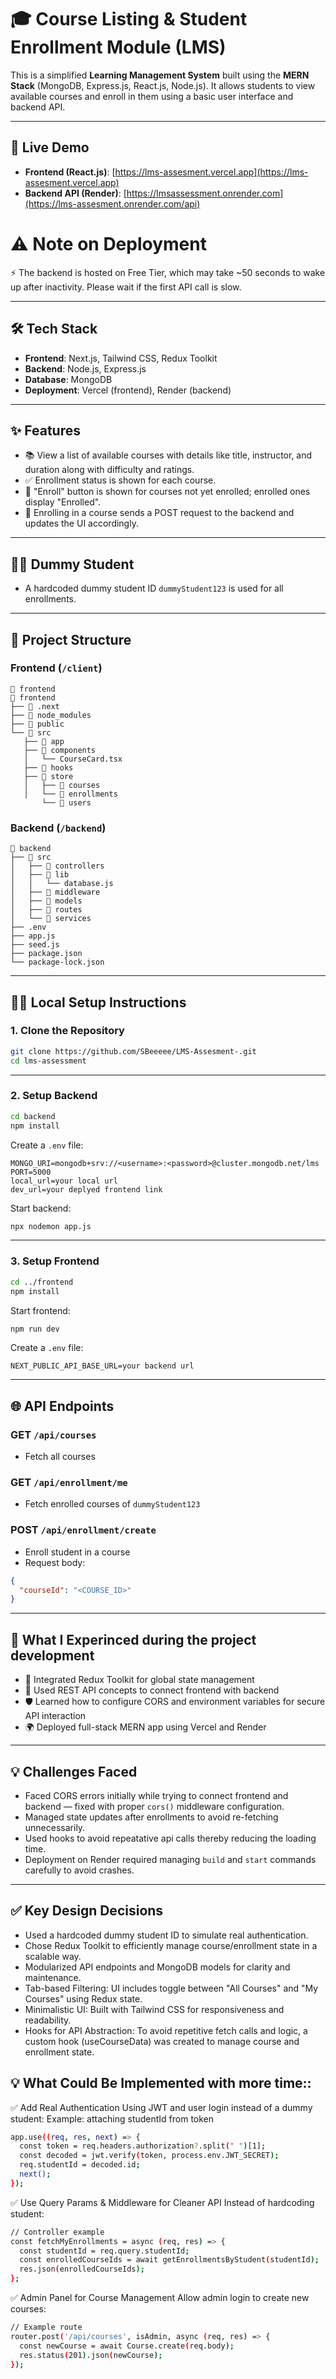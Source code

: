 # 🎓 Course Listing & Student Enrollment Module (LMS)

This is a simplified **Learning Management System** built using the **MERN Stack** (MongoDB, Express.js, React.js, Node.js). It allows students to view available courses and enroll in them using a basic user interface and backend API.

---

## 🚀 Live Demo

- **Frontend (React.js)**: [https://lms-assesment.vercel.app](https://lms-assesment.vercel.app)  
- **Backend API (Render)**: [https://lmsassessment.onrender.com](https://lms-assesment.onrender.com/api)
  
# ⚠️ Note on Deployment
⚡ The backend is hosted on Free Tier, which may take ~50 seconds to wake up after inactivity. Please wait if the first API call is slow.

---

## 🛠️ Tech Stack

- **Frontend**: Next.js, Tailwind CSS, Redux Toolkit  
- **Backend**: Node.js, Express.js  
- **Database**: MongoDB  
- **Deployment**: Vercel (frontend), Render (backend)

---

## ✨ Features

- 📚 View a list of available courses with details like title, instructor, and duration along with difficulty and ratings.
- ✅ Enrollment status is shown for each course.
- 🔘 "Enroll" button is shown for courses not yet enrolled; enrolled ones display "Enrolled".
- 🔁 Enrolling in a course sends a POST request to the backend and updates the UI accordingly.

---

## 🧑‍🎓 Dummy Student

- A hardcoded dummy student ID `dummyStudent123` is used for all enrollments.

---

## 📂 Project Structure

### Frontend (`/client`)
```
📁 frontend
📁 frontend
├── 📁 .next
├── 📁 node_modules
├── 📁 public
└── 📁 src
   ├── 📁 app
   ├── 📁 components
   │   └── CourseCard.tsx
   ├── 📁 hooks
   ├── 📁 store
   │   ├── 📁 courses
   │   └── 📁 enrollments
       └── 📁 users
```

### Backend (`/backend`)
```
📁 backend
├── 📁 src
│   ├── 📁 controllers
│   ├── 📁 lib
│   │   └── database.js
│   ├── 📁 middleware
│   ├── 📁 models
│   ├── 📁 routes
│   └── 📁 services
├── .env
├── app.js
├── seed.js
├── package.json
└── package-lock.json
```

---

## 🧑‍💻 Local Setup Instructions

### 1. Clone the Repository
```bash
git clone https://github.com/SBeeeee/LMS-Assesment-.git
cd lms-assessment
```

---

### 2. Setup Backend
```bash
cd backend
npm install
```

Create a `.env` file:
```env
MONGO_URI=mongodb+srv://<username>:<password>@cluster.mongodb.net/lms
PORT=5000
local_url=your local url
dev_url=your deplyed frontend link
```

Start backend:
```bash
npx nodemon app.js
```

---

### 3. Setup Frontend
```bash
cd ../frontend
npm install
```

Start frontend:
```bash
npm run dev
```
Create a `.env` file:
```env
NEXT_PUBLIC_API_BASE_URL=your backend url
```
---

## 🌐 API Endpoints

### GET `/api/courses`
- Fetch all courses

### GET `/api/enrollment/me`
- Fetch enrolled courses of `dummyStudent123`

### POST `/api/enrollment/create`
- Enroll student in a course  
- Request body:
```json
{
  "courseId": "<COURSE_ID>"
}
```

---

## 🧠 What I Experinced during the project development

- 🔗 Integrated Redux Toolkit for global state management
- 🧾 Used REST API concepts to connect frontend with backend
- 🛡️ Learned how to configure CORS and environment variables for secure API interaction
- 🌍 Deployed full-stack MERN app using Vercel and Render

---

## 💡 Challenges Faced

- Faced CORS errors initially while trying to connect frontend and backend — fixed with proper `cors()` middleware configuration.
- Managed state updates after enrollments to avoid re-fetching unnecessarily.
- Used hooks to avoid repeatative api calls thereby reducing the loading time.
- Deployment on Render required managing `build` and `start` commands carefully to avoid crashes.

---

## ✅ Key Design Decisions

- Used a hardcoded dummy student ID to simulate real authentication.
- Chose Redux Toolkit to efficiently manage course/enrollment state in a scalable way.
- Modularized API endpoints and MongoDB models for clarity and maintenance.
- Tab-based Filtering: UI includes toggle between "All Courses" and "My Courses" using Redux state.
- Minimalistic UI: Built with Tailwind CSS for responsiveness and readability.
- Hooks for API Abstraction: To avoid repetitive fetch calls and logic, a custom hook (useCourseData) was created to manage course and enrollment state.

## 💡 What Could Be Implemented with more time::
✅ Add Real Authentication
Using JWT and user login instead of a dummy student:
Example: attaching studentId from token
```bash
app.use((req, res, next) => {
  const token = req.headers.authorization?.split(" ")[1];
  const decoded = jwt.verify(token, process.env.JWT_SECRET);
  req.studentId = decoded.id;
  next();
});
```
✅ Use Query Params & Middleware for Cleaner API
Instead of hardcoding student:
```bash
// Controller example
const fetchMyEnrollments = async (req, res) => {
  const studentId = req.query.studentId;
  const enrolledCourseIds = await getEnrollmentsByStudent(studentId);
  res.json(enrolledCourseIds);
};
```
✅ Admin Panel for Course Management
Allow admin login to create new courses:
```bash
// Example route
router.post('/api/courses', isAdmin, async (req, res) => {
  const newCourse = await Course.create(req.body);
  res.status(201).json(newCourse);
});

```

